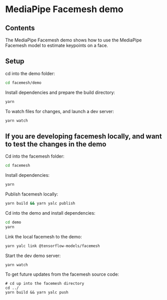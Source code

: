 # MediaPipe Facemesh demo

## Contents

The MediaPipe Facemesh demo shows how to use the MediaPipe Facemesh model to estimate keypoints on a face.

## Setup

cd into the demo folder:

```sh
cd facemesh/demo
```

Install dependencies and prepare the build directory:

```sh
yarn
```

To watch files for changes, and launch a dev server:

```sh
yarn watch
```

## If you are developing facemesh locally, and want to test the changes in the demo

Cd into the facemesh folder:
```sh
cd facemesh
```

Install dependencies:
```sh
yarn
```

Publish facemesh locally:
```sh
yarn build && yarn yalc publish
```

Cd into the demo and install dependencies:

```sh
cd demo
yarn
```

Link the local facemesh to the demo:
```sh
yarn yalc link @tensorflow-models/facemesh
```

Start the dev demo server:
```sh
yarn watch
```

To get future updates from the facemesh source code:
```
# cd up into the facemesh directory
cd ../
yarn build && yarn yalc push
```
